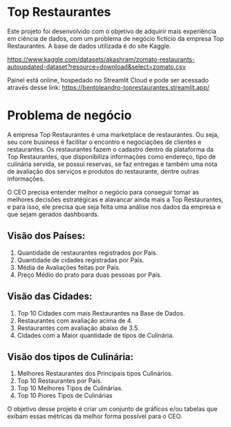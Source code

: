 # Top Restaurantes
Este projeto foi desenvolvido com o objetivo de adquirir mais experiência em ciência de dados, com um problema de negócio fictício da empresa Top Restaurantes. 
A base de dados utilizada é do site Kaggle.

https://www.kaggle.com/datasets/akashram/zomato-restaurants-autoupdated-dataset?resource=download&select=zomato.csv

Painel está online, hospedado no Streamlit Cloud e pode ser acessado através desse link: https://bentoleandro-toprestaurantes.streamlit.app/

# Problema de negócio
A empresa Top Restaurantes é uma marketplace de restaurantes. Ou seja, seu core business é facilitar o encontro e negociações de clientes e restaurantes. Os
restaurantes fazem o cadastro dentro da plataforma da Top Restaurantes, que disponibiliza informações como endereço, tipo de culinária servida, 
se possui reservas, se faz entregas e também uma nota de avaliação dos serviços e produtos do restaurante, dentre outras informações.

O CEO precisa entender melhor o negócio para conseguir tomar as melhores decisões estratégicas e alavancar ainda mais a Top Restaurantes, e para isso, 
ele precisa que seja feita uma análise nos dados da empresa e que sejam gerados dashboards.

## Visão dos Países:
1. Quantidade de restaurantes registrados por País.
2. Quantidade de cidades registradas por País.
3. Média de Avaliações feitas por País.
4. Preço Médio do prato para duas pessoas por País.

## Visão das Cidades:
1. Top 10 Cidades com mais Restaurantes na Base de Dados.
2. Restaurantes com avaliação acima de 4.
3. Restaurantes com avaliação abaixo de 3.5.
4. Cidades com a Maior quantidade de tipos de Culinária.
   
## Visão dos tipos de Culinária:
1. Melhores Restaurantes dos Principais tipos Culinários.
2. Top 10 Restaurantes por País.
3. Top 10 Melhores Tipos de Culinárias.
4. Top 10 Piores Tipos de Culinárias

O objetivo desse projeto é criar um conjunto de gráficos e/ou tabelas
que exibam essas métricas da melhor forma possível para o CEO.
